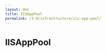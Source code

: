 ```yaml
---
layout: doc
title: IISAppPool
permalink: /3-0/infrastructure/iis-app-pool/
---
```


IISAppPool
==========